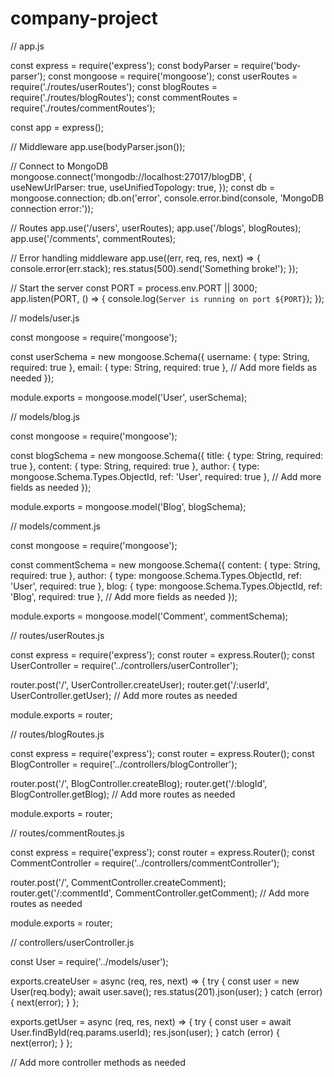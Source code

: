 # company-project
// app.js

const express = require('express');
const bodyParser = require('body-parser');
const mongoose = require('mongoose');
const userRoutes = require('./routes/userRoutes');
const blogRoutes = require('./routes/blogRoutes');
const commentRoutes = require('./routes/commentRoutes');

const app = express();

// Middleware
app.use(bodyParser.json());

// Connect to MongoDB
mongoose.connect('mongodb://localhost:27017/blogDB', {
  useNewUrlParser: true,
  useUnifiedTopology: true,
});
const db = mongoose.connection;
db.on('error', console.error.bind(console, 'MongoDB connection error:'));

// Routes
app.use('/users', userRoutes);
app.use('/blogs', blogRoutes);
app.use('/comments', commentRoutes);

// Error handling middleware
app.use((err, req, res, next) => {
  console.error(err.stack);
  res.status(500).send('Something broke!');
});

// Start the server
const PORT = process.env.PORT || 3000;
app.listen(PORT, () => {
  console.log(`Server is running on port ${PORT}`);
});

// models/user.js

const mongoose = require('mongoose');

const userSchema = new mongoose.Schema({
  username: { type: String, required: true },
  email: { type: String, required: true },
  // Add more fields as needed
});

module.exports = mongoose.model('User', userSchema);


// models/blog.js

const mongoose = require('mongoose');

const blogSchema = new mongoose.Schema({
  title: { type: String, required: true },
  content: { type: String, required: true },
  author: { type: mongoose.Schema.Types.ObjectId, ref: 'User', required: true },
  // Add more fields as needed
});

module.exports = mongoose.model('Blog', blogSchema);


// models/comment.js

const mongoose = require('mongoose');

const commentSchema = new mongoose.Schema({
  content: { type: String, required: true },
  author: { type: mongoose.Schema.Types.ObjectId, ref: 'User', required: true },
  blog: { type: mongoose.Schema.Types.ObjectId, ref: 'Blog', required: true },
  // Add more fields as needed
});

module.exports = mongoose.model('Comment', commentSchema);


// routes/userRoutes.js

const express = require('express');
const router = express.Router();
const UserController = require('../controllers/userController');

router.post('/', UserController.createUser);
router.get('/:userId', UserController.getUser);
// Add more routes as needed

module.exports = router;


// routes/blogRoutes.js

const express = require('express');
const router = express.Router();
const BlogController = require('../controllers/blogController');

router.post('/', BlogController.createBlog);
router.get('/:blogId', BlogController.getBlog);
// Add more routes as needed

module.exports = router;

// routes/commentRoutes.js

const express = require('express');
const router = express.Router();
const CommentController = require('../controllers/commentController');

router.post('/', CommentController.createComment);
router.get('/:commentId', CommentController.getComment);
// Add more routes as needed

module.exports = router;

// controllers/userController.js

const User = require('../models/user');

exports.createUser = async (req, res, next) => {
  try {
    const user = new User(req.body);
    await user.save();
    res.status(201).json(user);
  } catch (error) {
    next(error);
  }
};

exports.getUser = async (req, res, next) => {
  try {
    const user = await User.findById(req.params.userId);
    res.json(user);
  } catch (error) {
    next(error);
  }
};

// Add more controller methods as needed
